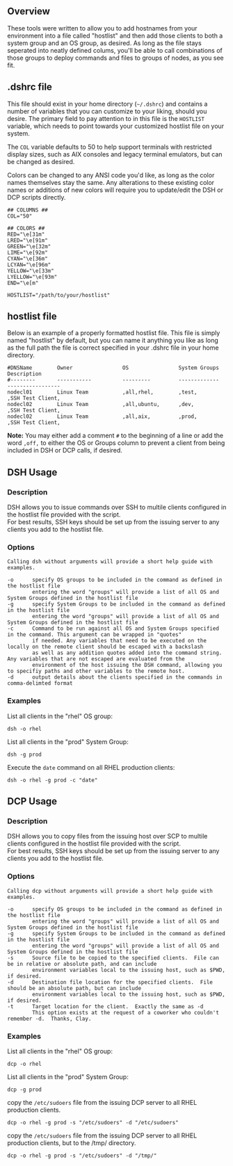 ## Overview

These tools were written to allow you to add hostnames from your environment into a file called "hostlist" and then add those clients to both a system group and an OS group, as desired.  As long as the file stays seperated into neatly defined colums, you'll be able to call combinations of those groups to deploy commands and files to groups of nodes, as you see fit.
  
## .dshrc file
This file should exist in your home directory (`~/.dshrc`) and contains a number of variables that you can customize to your liking, should you desire.  The primary field to pay attention to in this file is the `HOSTLIST` variable, which needs to point towards your customized hostlist file on your system.

The `COL` variable defaults to 50 to help support terminals with restricted display sizes, such as AIX consoles and legacy terminal emulators, but can be changed as desired.

Colors can be changed to any ANSI code you'd like, as long as the color names themselves stay the same.  Any alterations to these existing color names or additions of new colors will require you to update/edit the DSH or DCP scripts directly.
```
## COLUMNS ##
COL="50"

## COLORS ##
RED="\e[31m"
LRED="\e[91m"
GREEN="\e[32m"
LIME="\e[92m"
CYAN="\e[36m"
LCYAN="\e[96m"
YELLOW="\e[33m"
LYELLOW="\e[93m"
END="\e[m"

HOSTLIST="/path/to/your/hostlist"
```

  
## hostlist file

Below is an example of a properly formatted hostlist file.  This file is simply named "hostlist" by default, but you can name it anything you like as long as the full path the file is correct specified in your .dshrc file in your home directory.

```  
#DNSName        Owner                OS                System Groups           Description
#--------       -----------          ---------         -------------           -----------------
nodecl01        Linux Team           ,all,rhel,        ,test,                  ,SSH Test Client,
nodecl02        Linux Team           ,all,ubuntu,      ,dev,                   ,SSH Test Client,
nodecl02        Linux Team           ,all,aix,         ,prod,                  ,SSH Test Client,
```
**Note:** You may either add a comment `#` to the beginning of a line or add the word `,off,` to either the OS or Groups column to prevent a client from being included in DSH or DCP calls, if desired.

## DSH Usage

### Description
DSH allows you to issue commands over SSH to multile clients configured in the hostlist file provided with the script.  
For best results, SSH keys should be set up from the issuing server to any clients you add to the hostlist file.

### Options
```
Calling dsh without arguments will provide a short help guide with examples.

-o      specify OS groups to be included in the command as defined in the hostlist file
        entering the word "groups" will provide a list of all OS and System Groups defined in the hostlist file
-g      specify System Groups to be included in the command as defined in the hostlist file
        entering the word "groups" will provide a list of all OS and System Groups defined in the hostlist file
-c      Command to be run against all OS and System Groups specified in the command. This argument can be wrapped in "quotes"
        if needed. Any variables that need to be executed on the locally on the remote client should be escaped with a backslash
        as well as any addition quotes added into the command string.  Any variables that are not escaped are evaluated from the
        environment of the host issuing the DSH command, allowing you to specifiy paths and other variables to the remote host.
-d      output details about the clients specified in the commands in comma-delimted format
```

### Examples
List all clients in the "rhel" OS group:

`dsh -o rhel`

List all clients in the "prod" System Group:

`dsh -g prod`

Execute the `date` command on all RHEL production clients:

`dsh -o rhel -g prod -c "date"`

## DCP Usage

### Description
DSH allows you to copy files from the issuing host over SCP to multile clients configured in the hostlist file provided with the script.  
For best results, SSH keys should be set up from the issuing server to any clients you add to the hostlist file.

### Options
```
Calling dcp without arguments will provide a short help guide with examples.

-o      specify OS groups to be included in the command as defined in the hostlist file
        entering the word "groups" will provide a list of all OS and System Groups defined in the hostlist file
-g      specify System Groups to be included in the command as defined in the hostlist file
        entering the word "groups" will provide a list of all OS and System Groups defined in the hostlist file
-s      Source file to be copied to the specified clients.  File can be in relative or absolute path, and can include
        environment variables local to the issuing host, such as $PWD, if desired.
-d      Destination file location for the specified clients.  File should be an absolute path, but can include 
        environment variables local to the issuing host, such as $PWD, if desired.
-t      Target location for the client.  Exactly the same as -d
        This option exists at the request of a coworker who couldn't remember -d.  Thanks, Clay.
```

### Examples
List all clients in the "rhel" OS group:

`dcp -o rhel`

List all clients in the "prod" System Group:

`dcp -g prod`

copy the `/etc/sudoers` file from the issuing DCP server to all RHEL production clients.

`dcp -o rhel -g prod -s "/etc/sudoers" -d "/etc/sudoers"`

copy the `/etc/sudoers` file from the issuing DCP server to all RHEL production clients, but to the /tmp/ directory.

`dcp -o rhel -g prod -s "/etc/sudoers" -d "/tmp/"`
